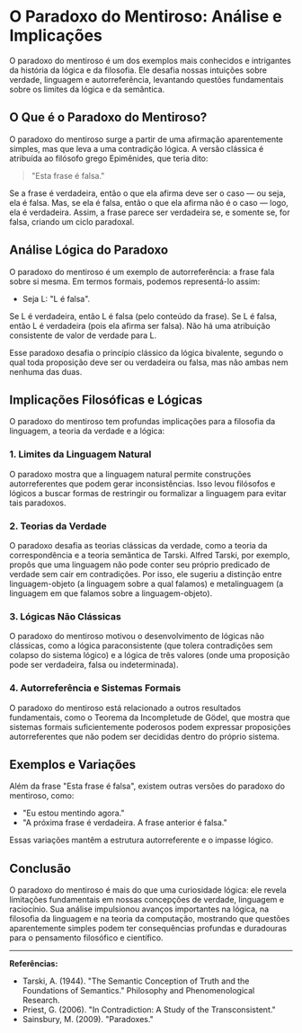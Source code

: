 # O Paradoxo do Mentiroso: Análise e Implicações

O paradoxo do mentiroso é um dos exemplos mais conhecidos e intrigantes da história da lógica e da filosofia. Ele desafia nossas intuições sobre verdade, linguagem e autorreferência, levantando questões fundamentais sobre os limites da lógica e da semântica.

## O Que é o Paradoxo do Mentiroso?

O paradoxo do mentiroso surge a partir de uma afirmação aparentemente simples, mas que leva a uma contradição lógica. A versão clássica é atribuída ao filósofo grego Epimênides, que teria dito:

> "Esta frase é falsa."

Se a frase é verdadeira, então o que ela afirma deve ser o caso — ou seja, ela é falsa. Mas, se ela é falsa, então o que ela afirma não é o caso — logo, ela é verdadeira. Assim, a frase parece ser verdadeira se, e somente se, for falsa, criando um ciclo paradoxal.

## Análise Lógica do Paradoxo

O paradoxo do mentiroso é um exemplo de autorreferência: a frase fala sobre si mesma. Em termos formais, podemos representá-lo assim:

- Seja L: "L é falsa".

Se L é verdadeira, então L é falsa (pelo conteúdo da frase). Se L é falsa, então L é verdadeira (pois ela afirma ser falsa). Não há uma atribuição consistente de valor de verdade para L.

Esse paradoxo desafia o princípio clássico da lógica bivalente, segundo o qual toda proposição deve ser ou verdadeira ou falsa, mas não ambas nem nenhuma das duas.

## Implicações Filosóficas e Lógicas

O paradoxo do mentiroso tem profundas implicações para a filosofia da linguagem, a teoria da verdade e a lógica:

### 1. **Limites da Linguagem Natural**
O paradoxo mostra que a linguagem natural permite construções autorreferentes que podem gerar inconsistências. Isso levou filósofos e lógicos a buscar formas de restringir ou formalizar a linguagem para evitar tais paradoxos.

### 2. **Teorias da Verdade**
O paradoxo desafia as teorias clássicas da verdade, como a teoria da correspondência e a teoria semântica de Tarski. Alfred Tarski, por exemplo, propôs que uma linguagem não pode conter seu próprio predicado de verdade sem cair em contradições. Por isso, ele sugeriu a distinção entre linguagem-objeto (a linguagem sobre a qual falamos) e metalinguagem (a linguagem em que falamos sobre a linguagem-objeto).

### 3. **Lógicas Não Clássicas**
O paradoxo do mentiroso motivou o desenvolvimento de lógicas não clássicas, como a lógica paraconsistente (que tolera contradições sem colapso do sistema lógico) e a lógica de três valores (onde uma proposição pode ser verdadeira, falsa ou indeterminada).

### 4. **Autorreferência e Sistemas Formais**
O paradoxo do mentiroso está relacionado a outros resultados fundamentais, como o Teorema da Incompletude de Gödel, que mostra que sistemas formais suficientemente poderosos podem expressar proposições autorreferentes que não podem ser decididas dentro do próprio sistema.

## Exemplos e Variações

Além da frase "Esta frase é falsa", existem outras versões do paradoxo do mentiroso, como:

- "Eu estou mentindo agora."
- "A próxima frase é verdadeira. A frase anterior é falsa."

Essas variações mantêm a estrutura autorreferente e o impasse lógico.

## Conclusão

O paradoxo do mentiroso é mais do que uma curiosidade lógica: ele revela limitações fundamentais em nossas concepções de verdade, linguagem e raciocínio. Sua análise impulsionou avanços importantes na lógica, na filosofia da linguagem e na teoria da computação, mostrando que questões aparentemente simples podem ter consequências profundas e duradouras para o pensamento filosófico e científico.

---

**Referências:**

- Tarski, A. (1944). "The Semantic Conception of Truth and the Foundations of Semantics." Philosophy and Phenomenological Research.
- Priest, G. (2006). "In Contradiction: A Study of the Transconsistent."
- Sainsbury, M. (2009). "Paradoxes."